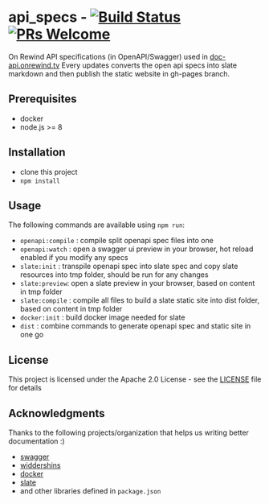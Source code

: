 # api_specs - [![Build Status](https://travis-ci.org/onrewind/api_specs.svg?branch=master)](https://travis-ci.org/onrewind/api_specs)  [![PRs Welcome](https://img.shields.io/badge/PRs-welcome-brightgreen.svg?style=flat-square)](http://makeapullrequest.com)
On Rewind API specifications (in OpenAPI/Swagger) used in [doc-api.onrewind.tv](http://doc-api.onrewind.tv)
Every updates converts the open api specs into slate markdown and then publish the static website in gh-pages branch.

## Prerequisites

- docker
- node.js >= 8

## Installation

-  clone this project
- `npm install`

## Usage

The following commands are available using `npm run`:

 - `openapi:compile` : compile split openapi spec files into one
 - `openapi:watch` : open a swagger ui preview in your browser, hot reload enabled if you modify any specs
 - `slate:init` : transpile openapi spec into slate spec and copy slate resources into tmp folder, should be run for any changes
 - `slate:preview`: open a slate preview in your browser, based on content in tmp folder
 - `slate:compile` : compile all files to build a slate static site into dist folder, based on content in tmp folder
 - `docker:init` : build docker image needed for slate
 - `dist` : combine commands to generate openapi spec and static site in one go

## License

This project is licensed under the Apache 2.0 License - see the [LICENSE](LICENSE) file for details

## Acknowledgments

Thanks to the following projects/organization that helps us writing better documentation :)

* [swagger](https://swagger.io/)
* [widdershins](https://github.com/Mermade/widdershins)
* [docker](https://www.docker.com/)
* [slate](https://github.com/lord/slate)
* and other libraries defined in `package.json`
